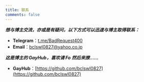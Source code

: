 ```yaml
---
title: 联系
comments: false
---
```

***想与博主交流，亦或是有疑问，以下方式可以迅速与博主取得联系：***

 - <i class="fa fa-fw fa-telegram  icon-4x"></i> **Telegram**：[t.me/BadRequest400](https://t.me/BadRequest400)
 - <i class="fa fa-fw fa-envelope  icon-4x"></i> **Email**：[bclswl0827@yahoo.co.jp](mailto:bclswl0827@yahoo.co.jp)

***这是博主的 GayHub，喜欢请 Fo 然后来撩......***

 - <i class="fa fa-fw fa-github  icon-4x"></i> **GayHub**：[https://github.com/bclswl0827](https://github.com/bclswl0827)
